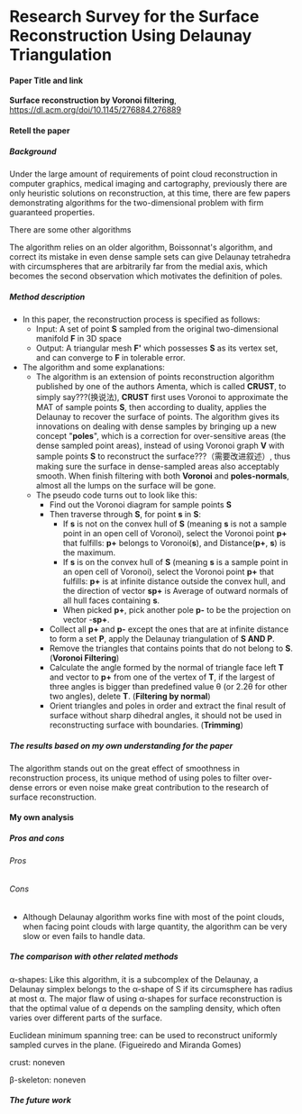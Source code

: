 # Research Survey for the Surface Reconstruction Using Delaunay Triangulation

#### Paper Title and link

**Surface reconstruction by Voronoi filtering**, https://dl.acm.org/doi/10.1145/276884.276889

#### Retell the paper

##### Background

Under the large amount of requirements of point cloud reconstruction in computer graphics, medical imaging and cartography, previously there are only heuristic solutions on reconstruction, at this time, there are few papers demonstrating algorithms for the two-dimensional problem with firm guaranteed properties.

There are some other algorithms

The algorithm relies on an older algorithm, Boissonnat's algorithm, and correct its mistake in even dense sample sets can give Delaunay tetrahedra with circumspheres that are arbitrarily far from the medial axis, which becomes the second observation which motivates the definition of poles.

##### Method description

- In this paper, the reconstruction process is specified as follows: 
  - Input: A set of point **S** sampled from the original two-dimensional manifold **F** in 3D space
  - Output: A triangular mesh **F'** which possesses **S** as its vertex set, and can converge to **F** in tolerable error.
- The algorithm and some explanations:
  - The algorithm is an extension of points reconstruction algorithm published by one of the authors Amenta, which is called **CRUST**, to simply say???(换说法), **CRUST** first uses Voronoi to approximate the MAT of sample points **S**, then according to duality, applies the Delaunay to recover the surface of points. The algorithm gives its innovations on dealing with dense samples by bringing up a new concept "**poles**", which is a correction for over-sensitive areas (the dense sampled point areas), instead of using Voronoi graph **V** with sample points **S** to reconstruct the surface???（需要改进叙述）, thus making sure the surface in dense-sampled areas also acceptably smooth. When finish filtering with both **Voronoi** and **poles-normals**, almost all the lumps on the surface will be gone.
  - The pseudo code turns out to look like this:
    - Find out the Voronoi diagram for sample points **S**
    - Then traverse through **S**, for point **s** in **S**:
      - If **s** is not on the convex hull of **S** (meaning **s** is not a sample point in an open cell of Voronoi), select the Voronoi point **p+** that fulfills: **p+** belongs to Voronoi(**s**), and Distance(**p+**, **s**) is the maximum.
      - If **s** is on the convex hull of **S** (meaning **s** is a sample point in an open cell of Voronoi), select the Voronoi point **p+** that fulfills: **p+** is at infinite distance outside the convex hull, and the direction of vector **sp+** is Average of outward normals of all hull faces containing **s**.
      - When picked **p+**, pick another pole **p-** to be the projection on vector -**sp+**.
    - Collect all **p+** and **p-** except the ones that are at infinite distance to form a set **P**, apply the Delaunay triangulation of **S AND P**.
    - Remove the triangles that contains points that do not belong to **S**. (**Voronoi Filtering**)
    - Calculate the angle formed by the normal of triangle face left **T** and vector to **p+** from one of the vertex of **T**, if the largest of three angles is bigger than predefined value θ (or 2.2θ for other two angles), delete **T**. (**Filtering by normal**)
    - Orient triangles and poles in order and extract the final result of surface without sharp dihedral angles, it should not be used in reconstructing surface with boundaries. (**Trimming**)

##### The results based on my own understanding for the paper

The algorithm stands out on the great effect of smoothness in reconstruction process, its unique method of using poles to filter over-dense errors or even noise make great contribution to the research of surface reconstruction.

#### My own analysis

##### Pros and cons

###### Pros

###### Cons

- Although Delaunay algorithm works fine with most of the point clouds, when facing point clouds with large quantity, the algorithm can be very slow or even fails to handle data.

##### The comparison with other related methods

α-shapes: Like this algorithm, it is a subcomplex  of the Delaunay, a Delaunay simplex belongs to the α-shape of S if its circumsphere has radius at most α. The major flaw of using α-shapes for surface reconstruction is that the optimal value of α depends on the sampling density, which often varies over different parts of the surface.

Euclidean minimum spanning tree: can be used to reconstruct uniformly sampled curves in the plane. (Figueiredo and Miranda Gomes)

crust: noneven

β-skeleton: noneven

##### The future work

